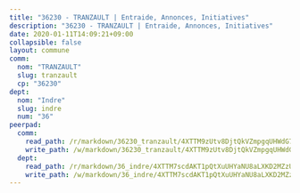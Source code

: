 ```yaml
---
title: "36230 - TRANZAULT | Entraide, Annonces, Initiatives"
description: "36230 - TRANZAULT | Entraide, Annonces, Initiatives"
date: 2020-01-11T14:09:21+09:00
collapsible: false
layout: commune
comm:
  nom: "TRANZAULT"
  slug: tranzault
  cp: "36230"
dept:
  nom: "Indre"
  slug: indre
  num: "36"
peerpad:
  comm:
    read_path: /r/markdown/36230_tranzault/4XTTM9zUtv8DjtQkVZmpgqUHWdG7QyC6ugvu5ibFiT8YN46z5
    write_path: /w/markdown/36230_tranzault/4XTTM9zUtv8DjtQkVZmpgqUHWdG7QyC6ugvu5ibFiT8YN46z5-K3TgUheC4N1RwAcscUgMDFKW5u2TBhq4xZcXcUaTcubxmexAiRSYHWtkhbeiYSzvvYv1XPY1NFp5b7Unrva5LiDKeByEjrGibXCWGwzwNkwHxJ2CQbx6gGkNVSdHXZzE15Qd39oF
  dept:
    read_path: /r/markdown/36_indre/4XTTM7scdAKT1pQtXuUHYaNU8aLXKD2MZzUyDRUiaoLJH1te1
    write_path: /w/markdown/36_indre/4XTTM7scdAKT1pQtXuUHYaNU8aLXKD2MZzUyDRUiaoLJH1te1-K3TgUJm9AdSDNtPtmMKFa5Tiw77X4i7zf6CsTYrtgVdahxAwuJV6RAfi8dWyH9wrbVDRxjX7knrwwECg7WApeuWQ945kurMeJLQeKJv4CQZseab78J3HMioZhgr2H44E9b6FqBoT
---
```


